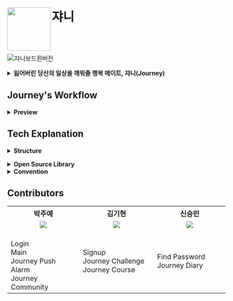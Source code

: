

#  쟈니 <img src="https://user-images.githubusercontent.com/28949235/125798720-ee361799-6821-4460-bd8d-7641254dfb80.png" align=left width=100>
<br>
<br>

![쟈니보드흰버전](https://user-images.githubusercontent.com/28949235/125825984-5d6087d6-e8bd-4b4b-8ad8-004736141a6d.png)
<details>
	<summary><b>잃어버린 당신의 일상을 깨워줄 행복 메이트, 쟈니(Journey)</b><br></summary>
	쟈니는 일상에서 중요하지만 잊고 살아가는 것들을 끊임없이 일깨워주는 ‘행복 찾기’ 서비스입니다.  재미있는 콘셉트의 캐릭터가 사용자의 일상에 쉽게 다가감으로써 행복을 찾아내는 습관이 생길 수 있도록 도와줍니다.  푸시 알림으로 일상의 안부 메시지를 받아보고, 하루 단위 랜덤 챌린지를 완수하여 나만의 소확행을 기록하고 공유해보세요 . 
	</details>

## Journey's Workflow 

<details>
	<summary><b>Preview</b><br></summary>
	<div markdown="1">
    <img src="https://user-images.githubusercontent.com/28949235/125818953-985f2d8b-442d-41e6-833c-c82aaa95f672.png" alt="image" />
    <img src="https://user-images.githubusercontent.com/58849278/126058907-1f14f778-5784-432e-bfa4-1a7c05110391.png" />
    <img src="https://user-images.githubusercontent.com/58849278/126058934-63c29b0c-9521-4465-ba1d-615f9e273e7d.png" />
	<img src="https://user-images.githubusercontent.com/28949235/125819660-29a88675-1b4d-4a72-b358-5917d71b4f6b.png" />
	<img src="https://user-images.githubusercontent.com/58849278/125906281-1427c872-10af-4cad-b791-c9f6722ee39d.png" />
	<img src="https://user-images.githubusercontent.com/28949235/125819715-3f5a355f-5ee7-4465-999d-455550becd82.png" />
  <img src=" https://user-images.githubusercontent.com/58849278/125941121-64159098-e277-465a-a82c-5d1b152a9e1b.png" />
	<img src="https://user-images.githubusercontent.com/58849278/125941262-a64007c8-62d6-4f45-8188-726ad4ace3e0.png" />
	<img src="https://user-images.githubusercontent.com/58849278/125941379-a457ebc3-fbc8-4d84-a4c7-141d117d1ec7.png" />
  <img src="https://user-images.githubusercontent.com/28949235/125819842-019d3d42-0af6-4775-8b3e-276752416deb.png" />
  </div>
	</details>
	
## Tech Explanation

<details>
	<summary><b>Structure</b><br></summary>

🌹Journey
 ┣ 📑application
 ┣ 📑base
 ┣ 📑data
 ┣ 📑di
 ┣ 📑frame
 ┣ 📑challenge
 ┣ 📑community
 ┣ 📑course
 ┣ 📑diary
 ┣ 📑findpw
 ┣ 📑login
 ┣ 📑main
 ┣ 📑pushalarm
 ┣ 📑reward
 ┣ 📑signup
 ┗📑 utils
	</details>

<details>
	<summary><b>Open Source Library</b><br></summary>
	
| 라이브러리                                                   | 목적                                                    |
| ------------------------------------------------------------ | ------------------------------------------------------- |
| [Activity-KTX](https://developer.android.com/kotlin/ktx/extensions-list) | Activity에서 ViewModel 위임 초기화위해 사용             |
| [Fragment-KTX](https://developer.android.com/kotlin/ktx/extensions-list) | Fragment에서 Shared ViewModel 위임 초기화 위해 사용     |
| [Jetpack Navigation](https://developer.android.com/jetpack/androidx/releases/navigation) | Fragment간 화면 전환 용이                               |
| [LifeCycle](https://github.com/ausichenko/android-lifecycles) | Fragment 생명주기                                |
| [LiveData](https://github.com/ravi8x/LiveData)                   | LifeCycleOwner 관찰자 등록        |    
| [Retrofit2](https://github.com/square/retrofit)              | 서버 통신                                               |
| [Gson](https://github.com/google/gson)                       | 서버에서 받아온 Json 객체를 Gson으로 변환               |
| [OkHttp](https://square.github.io/okhttp/)                   | 서버 통신에서 토큰 Interceptor 등 Util 기능 제작에 활용 |
| [Firebase](https://firebase.google.com/)                     | 푸쉬 알람 구현에 활용                                             |
| [Hilt](https://developer.android.com/jetpack/androidx/releases/hilt) | 의존성 주입                        |
| [Glide](https://github.com/bumptech/glide)                   | URL 형식의 이미지          |       
</details>



<details>
	<summary><b>Convention</b><br></summary>
	
📕  [Journey Coding Convention](https://github.com/team-journey/journey-android/wiki/Coding-Convention)

📙 [Journey Commit, branch Convention](https://github.com/team-journey/journey-android/wiki/Commit-Message-and-Branch-Convention)

📗 [Journey Package Convention](https://github.com/team-journey/journey-android/wiki/Package-Convention)

📘 [Journey Kanban board](https://www.notion.so/AND-cf17a9d32246486e899e4eb2be8a1396)

</details>

## Contributors

<table align="center" style = "table-layout: auto; width: 100%; table-layout: fixed;">
  <colgroup>
    <col style="width:33%"/>
    <col style="width:34%"/>
    <col style="width:33%"/>
  </colgroup>
  <th align="center">박주예</th>
  <th align="center">김기현</th>
  <th align="center">신승민</th>
  <tr>
    <td align="center"><img src="https://user-images.githubusercontent.com/58849278/125941800-3787c40d-d98b-4201-86f0-e7fe52941679.jpeg?size=10"/></td>
    <td align="center"><img src="https://user-images.githubusercontent.com/58849278/125941958-5c296c28-9c0a-497a-9fa8-b4851b9e7069.jpeg? size=1000 "/></td>
    <td align="center"><img src="https://user-images.githubusercontent.com/58849278/125942180-078e2514-6e01-48be-b945-237e12cb1b6d.jpeg? size = 900"/></td>
  </tr>
  <tr>
    <td>
    <br>
    Login<br>
    Main<br>
		Journey Push Alarm<br>
		Journey Community<br>
    </td>
    <td>
    Signup<br>
    Journey Challenge<br>
	Journey Course<br>
    </td>
    <td>
    Find Password<br>
    Journey Diary<br>
    </td>
  </tr>
</table>






















